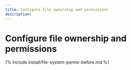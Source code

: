 ```yaml
---
title: Configure file ownership and permissions
description:
---
```


# Configure file ownership and permissions

{% include install/file-system-perms-before.md %}
